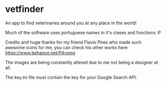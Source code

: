 # vetfinder


An app to find veterinaries around you at any place in the world!


Much of the software uses portuguese names in it's clases and functions :P


Credits and huge thanks for my friend Flavio Pires who made such awesome icons for me, 
you can check his other works here: https://www.behance.net/fl4viops


The images are being constantly altered due to me not being a designer at all.


The key.ini file must contain the key for your Google Search API.
